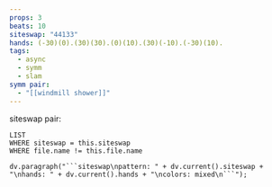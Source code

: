 ```yaml
---
props: 3
beats: 10
siteswap: "44133"
hands: (-30)(0).(30)(30).(0)(10).(30)(-10).(-30)(10).
tags:
  - async
  - symm
  - slam
symm pair:
  - "[[windmill shower]]"
---
```


siteswap pair:
```dataview
LIST
WHERE siteswap = this.siteswap
WHERE file.name != this.file.name
```
```dataviewjs
dv.paragraph("```siteswap\npattern: " + dv.current().siteswap + "\nhands: " + dv.current().hands + "\ncolors: mixed\n```");
```
